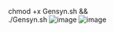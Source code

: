 chmod +x Gensyn.sh && \
./Gensyn.sh
![image](https://github.com/user-attachments/assets/edfd9427-b591-4bfe-9dfd-dc753b50a72d)
![image](https://github.com/user-attachments/assets/82747bde-be1a-4844-ac2a-5b5b27fb931d)
